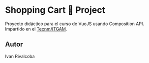 
# Shopping Cart 🛒 Project

Proyecto didáctico para el curso de VueJS usando Composition API.
Impartido en el [Tecnm/ITGAM](https://www.gamadero.tecnm.mx/).

## Autor

Ivan Rivalcoba